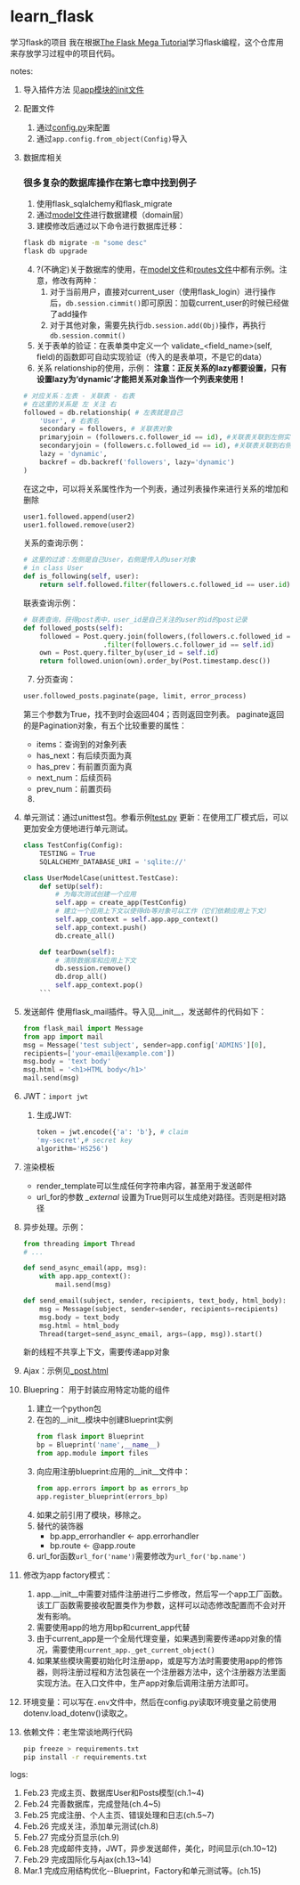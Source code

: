 # learn_flask
学习flask的项目
我在根据[The Flask Mega Tutorial](https://github.com/luhuisicnu/The-Flask-Mega-Tutorial-zh)学习flask编程，这个仓库用来存放学习过程中的项目代码。

notes:

1. 导入插件方法
    见[app模块的init文件](./app/__init__.py)
2. 配置文件
    1. 通过[config.py](./config.py)来配置
    2. 通过`app.config.from_object(Config)`导入
3. 数据库相关
    ### 很多复杂的数据库操作在第七章中找到例子
    1. 使用flask_sqlalchemy和flask_migrate
    2. 通过[model文件](./app/models.py)进行数据建模（domain层）
    3. 建模修改后通过以下命令进行数据库迁移：
    ```bash
    flask db migrate -m "some desc"
    flask db upgrade
    ```
    4. ?(不确定)关于数据库的使用，在[model文件](./app/models.py)和[routes文件](./app/routes.py)中都有示例。注意，修改有两种：
        1. 对于当前用户，直接对current_user（使用flask_login）进行操作后，`db.session.cimmit()`即可原因：加载current_user的时候已经做了add操作
        1. 对于其他对象，需要先执行`db.session.add(Obj)`操作，再执行`db.session.commit()`
    5. 关于表单的验证：在表单类中定义一个 validate_<field_name>(self, field)的函数即可自动实现验证（传入的是表单项，不是它的data）
    6. 关系 relationship的使用，示例：
    **注意：正反关系的lazy都要设置，只有设置lazy为‘dynamic’才能把关系对象当作一个列表来使用！**
    ``` python
    # 对应关系：左表 - 关联表 - 右表
    # 在这里的关系是 左 关注 右
    followed = db.relationship( # 左表就是自己
        'User', # 右表名
        secondary = followers, # 关联表对象
        primaryjoin = (followers.c.follower_id == id), #关联表关联到左侧实体的条件
        secondaryjoin = (followers.c.followed_id == id), #关联表关联到右侧实体的条件
        lazy = 'dynamic',
        backref = db.backref('followers', lazy='dynamic')
    )
    ```
    在这之中，可以将关系属性作为一个列表，通过列表操作来进行关系的增加和删除
    ``` python
    user1.followed.append(user2)
    user1.followed.remove(user2)
    ```
    关系的查询示例：
    ``` python
    # 这里的过滤：左侧是自己User，右侧是传入的user对象
    # in class User
    def is_following(self, user):
        return self.followed.filter(followers.c.followed_id == user.id).count() > 0
    ```
    联表查询示例：
    ``` python
    # 联表查询，获得post表中，user_id是自己关注的user的id的post记录
    def followed_posts(self):
        followed = Post.query.join(followers,(followers.c.followed_id == Post.user_id)) \
                        .filter(followers.c.follower_id == self.id)
        own = Post.query.filter_by(user_id = self.id)
        return followed.union(own).order_by(Post.timestamp.desc())
    ```
    7. 分页查询：
    ``` python
    user.followed_posts.paginate(page, limit, error_process)
    ```
    第三个参数为True，找不到时会返回404；否则返回空列表。
    paginate返回的是Pagination对象，有五个比较重要的属性：
    * items：查询到的对象列表
    * has_next：有后续页面为真
    * has_prev：有前置页面为真
    * next_num：后续页码
    * prev_num：前置页码
    8. 

4. 单元测试：通过unittest包。参看示例[test.py](./app/test.py)
    更新：在使用工厂模式后，可以更加安全方便地进行单元测试。
    ``` python
    class TestConfig(Config):
        TESTING = True
        SQLALCHEMY_DATABASE_URI = 'sqlite://'

    class UserModelCase(unittest.TestCase):
        def setUp(self):
            # 为每次测试创建一个应用
            self.app = create_app(TestConfig)
            # 建立一个应用上下文以使得db等对象可以工作（它们依赖应用上下文）
            self.app_context = self.app.app_context()
            self.app_context.push()
            db.create_all()

        def tearDown(self):
            # 清除数据库和应用上下文
            db.session.remove()
            db.drop_all()
            self.app_context.pop()
        ```
5. 发送邮件
    使用flask_mail插件。导入见__init__，发送邮件的代码如下：
    ``` python
    from flask_mail import Message
    from app import mail
    msg = Message('test subject', sender=app.config['ADMINS'][0],
    recipients=['your-email@example.com'])
    msg.body = 'text body'
    msg.html = '<h1>HTML body</h1>'
    mail.send(msg)

    ```
6. JWT：```import jwt```
    1. 生成JWT:
        ``` python
        token = jwt.encode({'a': 'b'}, # claim
        'my-secret',# secret key
        algorithm='HS256')
        ```
7. 渲染模板
    * render_template可以生成任何字符串内容，甚至用于发送邮件
    * url_for的参数 *_external* 设置为True则可以生成绝对路径。否则是相对路径 
8. 异步处理。示例：
    ``` python
    from threading import Thread
    # ...

    def send_async_email(app, msg):
        with app.app_context():
            mail.send(msg)

    def send_email(subject, sender, recipients, text_body, html_body):
        msg = Message(subject, sender=sender, recipients=recipients)
        msg.body = text_body
        msg.html = html_body
        Thread(target=send_async_email, args=(app, msg)).start()
    ```
    新的线程不共享上下文，需要传递app对象
9. Ajax：示例见[_post.html](./app/templates/_posts.html)
10. Bluepring：
    用于封装应用特定功能的组件
    1. 建立一个python包
    2. 在包的__init__模块中创建Blueprint实例
        ``` python
        from flask import Blueprint
        bp = Blueprint('name',__name__)
        from app.module import files
        ```
    3. 向应用注册blueprint:应用的__init__文件中：
        ``` python
        from app.errors import bp as errors_bp
        app.register_blueprint(errors_bp)
        ```
    4. 如果之前引用了模块，移除之。
    5. 替代的装饰器
        * bp.app_errorhandler <- app.errorhandler
        * bp.route <- @app.route
    6. url_for函数`url_for('name')`需要修改为`url_for('bp.name')`
11. 修改为app factory模式：
    1. app.__init__中需要对插件注册进行二步修改，然后写一个app工厂函数。该工厂函数需要接收配置类作为参数，这样可以动态修改配置而不会对开发有影响。
    2. 需要使用app的地方用bp和current_app代替
    3. 由于current_app是一个全局代理变量，如果遇到需要传递app对象的情况，需要使用`current_app._get_current_object()`
    4. 如果某些模块需要初始化时注册app，或是写方法时需要使用app的修饰器，则将注册过程和方法包装在一个注册器方法中，这个注册器方法里面实现方法。在入口文件中，生产app对象后调用注册方法即可。

12. 环境变量：可以写在`.env`文件中，然后在config.py读取环境变量之前使用dotenv.load_dotenv()读取之。
13. 依赖文件：老生常谈地两行代码
    ``` bash
    pip freeze > requirements.txt
    pip install -r requirements.txt
    ```

logs:

1. Feb.23 完成主页、数据库User和Posts模型(ch.1~4)
2. Feb.24 完善数据库，完成登陆(ch.4~5)
3. Feb.25 完成注册、个人主页、错误处理和日志(ch.5~7)
4. Feb.26 完成关注，添加单元测试(ch.8)
5. Feb.27 完成分页显示(ch.9)
6. Feb.28 完成邮件支持，JWT，异步发送邮件，美化，时间显示(ch.10~12)
7. Feb.29 完成国际化与Ajax(ch.13~14)
8. Mar.1  完成应用结构优化--Blueprint，Factory和单元测试等。(ch.15)